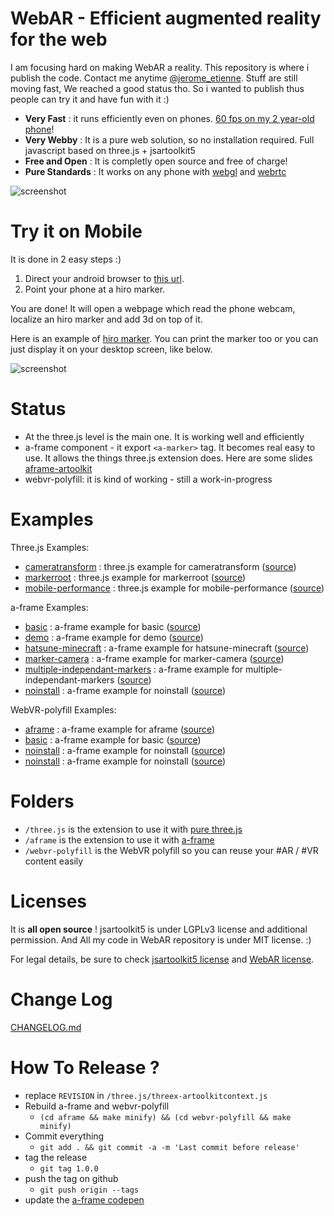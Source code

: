 # WebAR - Efficient augmented reality for the web

I am focusing hard on making WebAR a reality. 
This repository is where i publish the code.
Contact me anytime [@jerome_etienne](https://twitter.com/jerome_etienne).
Stuff are still moving fast, We reached a good status tho.
So i wanted to publish thus people can try it and have fun with it :)

- **Very Fast** : it runs efficiently even on phones. [60 fps on my 2 year-old phone](https://twitter.com/jerome_etienne/status/831333879810236421)!
- **Very Webby** : It is a pure web solution, so no installation required. Full javascript based on three.js + jsartoolkit5
- **Free and Open** : It is completly open source and free of charge!
- **Pure Standards** : It works on any phone with [webgl](http://caniuse.com/#feat=webgl) and [webrtc](http://caniuse.com/#feat=stream)

![screenshot](https://cloud.githubusercontent.com/assets/252962/23068128/40343608-f51a-11e6-8cb3-900e37a7f658.jpg)

# Try it on Mobile
It is done in 2 easy steps :)

1. Direct your android browser to [this url](https://jeromeetienne.github.io/WebAR/three.js/examples/mobile-performance.html).
2. Point your phone at a hiro marker. 

You are done! It will open a webpage which read the phone webcam, localize an hiro marker 
and add 3d on top of it.

Here is an example of [hiro marker](http://wibiwardhono.lecture.ub.ac.id/files/2015/01/HIRO.jpg).
You can print the marker too or you can just display it on your desktop screen, like below.

![screenshot](https://cloud.githubusercontent.com/assets/252962/23072106/73a0656c-f528-11e6-9fcd-3c900d1d47d3.jpg)

# Status
- At the three.js level is the main one. It is working well and efficiently
- a-frame component - it export ```<a-marker>``` tag. It becomes real easy to use.
  It allows the things three.js extension does. Here are some slides 
  [aframe-artoolkit](http://jeromeetienne.github.io/slides/artoolkit-aframe/)
- webvr-polyfill: it is kind of working - still a work-in-progress

# Examples

Three.js Examples: 

- [cameratransform](https://jeromeetienne.github.io/WebAR/three.js/examples/cameratransform.html) : 
  three.js example for cameratransform
  ([source](https://github.com/jeromeetienne/WebAR/blob/master/three.js/examples/cameratransform.html))
- [markerroot](https://jeromeetienne.github.io/WebAR/three.js/examples/markerroot.html) : 
  three.js example for markerroot
  ([source](https://github.com/jeromeetienne/WebAR/blob/master/three.js/examples/markerroot.html))
- [mobile-performance](https://jeromeetienne.github.io/WebAR/three.js/examples/mobile-performance.html) : 
  three.js example for mobile-performance
  ([source](https://github.com/jeromeetienne/WebAR/blob/master/three.js/examples/mobile-performance.html))

a-frame Examples: 

- [basic](https://jeromeetienne.github.io/WebAR/aframe/examples/basic.html) : 
  a-frame example for basic
  ([source](https://github.com/jeromeetienne/WebAR/blob/master/aframe/examples/basic.html))
- [demo](https://jeromeetienne.github.io/WebAR/aframe/examples/demo.html) : 
  a-frame example for demo
  ([source](https://github.com/jeromeetienne/WebAR/blob/master/aframe/examples/demo.html))
- [hatsune-minecraft](https://jeromeetienne.github.io/WebAR/aframe/examples/hatsune-minecraft.html) : 
  a-frame example for hatsune-minecraft
  ([source](https://github.com/jeromeetienne/WebAR/blob/master/aframe/examples/hatsune-minecraft.html))
- [marker-camera](https://jeromeetienne.github.io/WebAR/aframe/examples/marker-camera.html) : 
  a-frame example for marker-camera
  ([source](https://github.com/jeromeetienne/WebAR/blob/master/aframe/examples/marker-camera.html))
- [multiple-independant-markers](https://jeromeetienne.github.io/WebAR/aframe/examples/multiple-independant-markers.html) : 
  a-frame example for multiple-independant-markers
  ([source](https://github.com/jeromeetienne/WebAR/blob/master/aframe/examples/multiple-independant-markers.html))
- [noinstall](https://jeromeetienne.github.io/WebAR/aframe/examples/noinstall.html) : 
  a-frame example for noinstall
  ([source](https://github.com/jeromeetienne/WebAR/blob/master/aframe/examples/noinstall.html))

WebVR-polyfill Examples: 
- [aframe](https://jeromeetienne.github.io/WebAR/webvr-polyfill/examples/aframe.html) : 
  a-frame example for aframe
  ([source](https://github.com/jeromeetienne/WebAR/blob/master/webvr-polyfill/examples/aframe.html))
- [basic](https://jeromeetienne.github.io/WebAR/webvr-polyfill/examples/basic.html) : 
  a-frame example for basic
  ([source](https://github.com/jeromeetienne/WebAR/blob/master/webvr-polyfill/examples/basic.html))
- [noinstall](https://jeromeetienne.github.io/WebAR/webvr-polyfill/examples/noinstall.html) : 
  a-frame example for noinstall
  ([source](https://github.com/jeromeetienne/WebAR/blob/master/webvr-polyfill/examples/noinstall.html))
- [noinstall](https://jeromeetienne.github.io/WebAR/webvr-polyfill/examples/noinstall.html) : 
  a-frame example for noinstall
  ([source](https://github.com/jeromeetienne/WebAR/blob/master/webvr-polyfill/examples/noinstall.html))

# Folders
- ```/three.js``` is the extension to use it with [pure three.js](https://threejs.org)
- ```/aframe``` is the extension to use it with [a-frame](https://aframe.io)
- ```/webvr-polyfill``` is the WebVR polyfill so you can reuse your #AR / #VR content easily

# Licenses
It is **all open source** ! jsartoolkit5 is under LGPLv3 license and additional permission.
And All my code in WebAR repository is under MIT license. :)

For legal details, be sure to check [jsartoolkit5 license](https://github.com/artoolkit/jsartoolkit5/blob/master/LICENSE.txt)
and [WebAR license](https://github.com/jeromeetienne/WebAR/blob/master/LICENSE.txt).

# Change Log
[CHANGELOG.md](https://github.com/jeromeetienne/WebAR/blob/master/CHANGELOG.md)

# How To Release ?
- replace ```REVISION``` in ```/three.js/threex-artoolkitcontext.js```
- Rebuild a-frame and webvr-polyfill
  - ```(cd aframe && make minify) && (cd webvr-polyfill && make minify)```
- Commit everything
  - ```git add . && git commit -a -m 'Last commit before release'```
- tag the release 
  - ```git tag 1.0.0```
- push the tag on github
  - ```git push origin --tags```
- update the [a-frame codepen](https://codepen.io/jeromeetienne/pen/mRqqzb?editors=1000#0)
